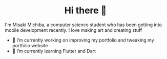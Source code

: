 <h1 align="center"> Hi there 👋 </h1>

I'm Misaki Michiba, a computer science student who has been getting into mobile development recently. I love making art and creating stuff

- 🔭 I’m currently working on improving my portfolio and tweaking my portfolio website
- 🌱 I’m currently learning Flutter and Dart

<!--
**misakimichiba/misakimichiba** is a ✨ _special_ ✨ repository because its `README.md` (this file) appears on your GitHub profile.

Here are some ideas to get you started:

- 🔭 I’m currently working on ...
- 🌱 I’m currently learning ...
- 👯 I’m looking to collaborate on ...
- 🤔 I’m looking for help with ...
- 💬 Ask me about ...
- 📫 How to reach me: ...
- 😄 Pronouns: ...
- ⚡ Fun fact: ...
-->
